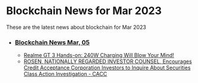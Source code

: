 # Blockchain News for Mar 2023
These are the latest news about blockchain for Mar 2023
- ### [Blockchain News Mar, 05](./05)
    - [Realme GT 3 Hands-on: 240W Charging Will Blow Your Mind!](https://www.nextpit.com/realme-gt-3-review) 
    - [ROSEN, NATIONALLY REGARDED INVESTOR COUNSEL, Encourages Credit Acceptance Corporation Investors to Inquire About Securities Class Action Investigation - CACC](https://www.prnewswire.com/news-releases/rosen-nationally-regarded-investor-counsel-encourages-credit-acceptance-corporation-investors-to-inquire-about-securities-class-action-investigation--cacc-301762396.html) 
